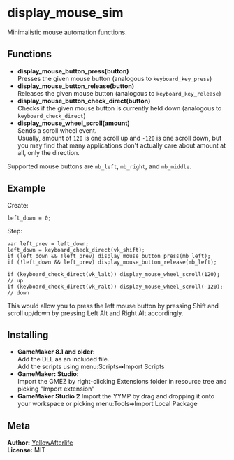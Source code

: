 # display_mouse_sim
Minimalistic mouse automation functions.

## Functions

- **display_mouse_button_press(button)**  
  Presses the given mouse button (analogous to `keyboard_key_press`)
- **display_mouse_button_release(button)**  
  Releases the given mouse button (analogous to `keyboard_key_release`)
- **display_mouse_button_check_direct(button)**  
  Checks if the given mouse button is currently held down (analogous to `keyboard_check_direct`)
- **display_mouse_wheel_scroll(amount)**  
  Sends a scroll wheel event.  
  Usually, amount of `120` is one scroll up and `-120` is one scroll down, but you may find that many applications don't actually care about amount at all, only the direction.

Supported mouse buttons are `mb_left`, `mb_right`, and `mb_middle`.

## Example
Create:
```
left_down = 0;
```
Step:
```
var left_prev = left_down;
left_down = keyboard_check_direct(vk_shift);
if (left_down && !left_prev) display_mouse_button_press(mb_left);
if (!left_down && left_prev) display_mouse_button_release(mb_left);

if (keyboard_check_direct(vk_lalt)) display_mouse_wheel_scroll(120); // up
if (keyboard_check_direct(vk_ralt)) display_mouse_wheel_scroll(-120); // down
```
This would allow you to press the left mouse button by pressing Shift and scroll up/down by pressing Left Alt and Right Alt accordingly.

## Installing

- **GameMaker 8.1 and older:**  
  Add the DLL as an included file.  
  Add the scripts using menu:Scripts➜Import Scripts
- **GameMaker: Studio:**  
  Import the GMEZ by right-clicking Extensions folder in resource tree and picking "Import extension"
- **GameMaker Studio 2**
  Import the YYMP by drag and dropping it onto your workspace or picking menu:Tools➜Import Local Package

## Meta

**Author:** [YellowAfterlife](https://github.com/YellowAfterlife)  
**License:** MIT
